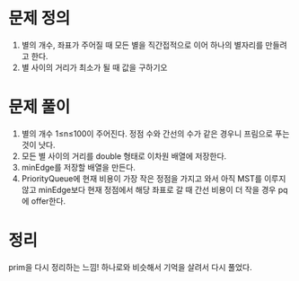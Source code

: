 # 문제 정의

1. 별의 개수, 좌표가 주어질 때 모든 별을 직간접적으로 이어 하나의 별자리를 만들려고 한다.
2. 별 사이의 거리가 최소가 될 때 값을 구하기오

# 문제 풀이

1. 별의 개수 1≤n≤100이 주어진다. 정점 수와 간선의 수가 같은 경우니 프림으로 푸는 것이 낫다.
2. 모든 별 사이의 거리를 double 형태로 이차원 배열에 저장한다.
3. minEdge를 저장할 배열을 만든다. 
4. PriorityQueue에 현재 비용이 가장 작은 정점을 가지고 와서 아직 MST를 이루지 않고 minEdge보다 현재 정점에서 해당 좌표로 갈 때 간선 비용이 더 작을 경우 pq에 offer한다.

# 정리

prim을 다시 정리하는 느낌! 하나로와 비슷해서 기억을 살려서 다시 풀었다.